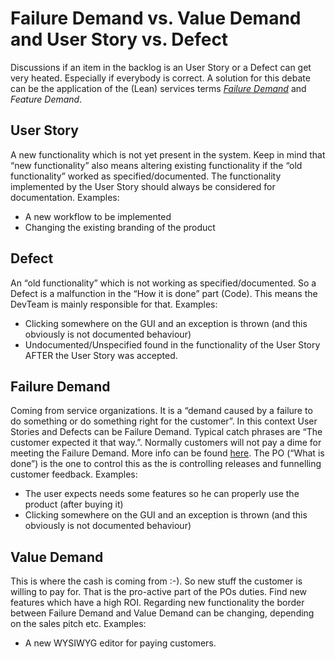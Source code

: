 Failure Demand vs. Value Demand and User Story vs. Defect
=========================================================

Discussions if an item in the backlog is an User Story or a Defect can get very heated. Especially if everybody is correct. A solution for this debate can be the application of the (Lean) services terms _[Failure Demand](http://en.wikipedia.org/wiki/Failure_demand)_ and _Feature Demand_.

User Story
----------

A new functionality which is not yet present in the system. Keep in mind that “new functionality” also means altering existing functionality if the “old functionality” worked as specified/documented. The functionality implemented by the User Story should always be considered for documentation. Examples:

*   A new workflow to be implemented
*   Changing the existing branding of the product

Defect
------

An “old functionality” which is not working as specified/documented. So a Defect is a malfunction in the “How it is done” part (Code). This means the DevTeam is mainly responsible for that. Examples:

*   Clicking somewhere on the GUI and an exception is thrown (and this obviously is not documented behaviour)
*   Undocumented/Unspecified found in the functionality of the User Story AFTER the User Story was accepted.

Failure Demand
--------------

Coming from service organizations. It is a “demand caused by a failure to do something or do something right for the customer”. In this context User Stories and Defects can be Failure Demand. Typical catch phrases are “The customer expected it that way.”. Normally customers will not pay a dime for meeting the Failure Demand. More info can be found [here](http://en.wikipedia.org/wiki/Failure_demand). The PO (“What is done”) is the one to control this as the is controlling releases and funnelling customer feedback. Examples:

*   The user expects needs some features so he can properly use the product (after buying it)
*   Clicking somewhere on the GUI and an exception is thrown (and this obviously is not documented behaviour)

Value Demand
------------

This is where the cash is coming from :-). So new stuff the customer is willing to pay for. That is the pro-active part of the POs duties. Find new features which have a high ROI. Regarding new functionality the border between Failure Demand and Value Demand can be changing, depending on the sales pitch etc. Examples:

*   A new WYSIWYG editor for paying customers.